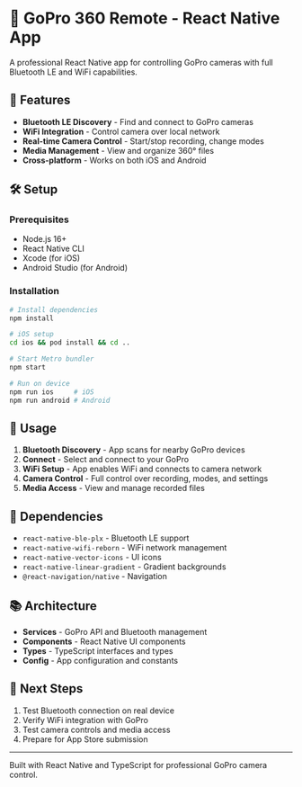 # 🚀 GoPro 360 Remote - React Native App

A professional React Native app for controlling GoPro cameras with full Bluetooth LE and WiFi capabilities.

## 🎯 Features

- **Bluetooth LE Discovery** - Find and connect to GoPro cameras
- **WiFi Integration** - Control camera over local network
- **Real-time Camera Control** - Start/stop recording, change modes
- **Media Management** - View and organize 360° files
- **Cross-platform** - Works on both iOS and Android

## 🛠️ Setup

### Prerequisites
- Node.js 16+
- React Native CLI
- Xcode (for iOS)
- Android Studio (for Android)

### Installation
```bash
# Install dependencies
npm install

# iOS setup
cd ios && pod install && cd ..

# Start Metro bundler
npm start

# Run on device
npm run ios     # iOS
npm run android # Android
```

## 📱 Usage

1. **Bluetooth Discovery** - App scans for nearby GoPro devices
2. **Connect** - Select and connect to your GoPro
3. **WiFi Setup** - App enables WiFi and connects to camera network
4. **Camera Control** - Full control over recording, modes, and settings
5. **Media Access** - View and manage recorded files

## 🔧 Dependencies

- `react-native-ble-plx` - Bluetooth LE support
- `react-native-wifi-reborn` - WiFi network management
- `react-native-vector-icons` - UI icons
- `react-native-linear-gradient` - Gradient backgrounds
- `@react-navigation/native` - Navigation

## 📚 Architecture

- **Services** - GoPro API and Bluetooth management
- **Components** - React Native UI components
- **Types** - TypeScript interfaces and types
- **Config** - App configuration and constants

## 🚀 Next Steps

1. Test Bluetooth connection on real device
2. Verify WiFi integration with GoPro
3. Test camera controls and media access
4. Prepare for App Store submission

---

Built with React Native and TypeScript for professional GoPro camera control.
